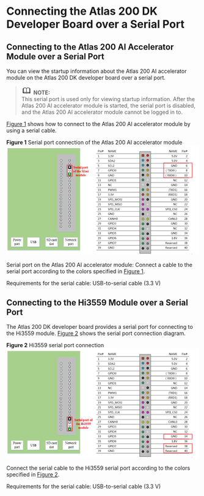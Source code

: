 # Connecting the Atlas 200 DK Developer Board over a Serial Port<a name="EN-US_TOPIC_0196221407"></a>

## Connecting to the Atlas 200 AI Accelerator Module over a Serial Port<a name="en-us_topic_0177457236_section28821315135517"></a>

You can view the startup information about the Atlas 200 AI accelerator module on the Atlas 200 DK developer board over a serial port. 

>![](public_sys-resources/icon-note.gif) **NOTE:**   
>This serial port is used only for viewing startup information. After the Atlas 200 AI accelerator module is started, the serial port is disabled, and the Atlas 200 AI accelerator module cannot be logged in to.  

[Figure 1](#en-us_topic_0177457236_fig43088819710)  shows how to connect to the Atlas 200 AI accelerator module by using a serial cable.

**Figure  1**  Serial port connection of the Atlas 200 AI accelerator module<a name="en-us_topic_0177457236_fig43088819710"></a>  
![](figures/serial-port-connection-of-the-atlas-200-ai-accelerator-module.png "serial-port-connection-of-the-atlas-200-ai-accelerator-module")

Serial port on the Atlas 200 AI accelerator module: Connect a cable to the serial port according to the colors specified in  [Figure 1](#en-us_topic_0177457236_fig43088819710).

Requirements for the serial cable: USB-to-serial cable \(3.3 V\)

## Connecting to the Hi3559 Module over a Serial Port<a name="en-us_topic_0177457236_section175189425554"></a>

The Atlas 200 DK developer board provides a serial port for connecting to the Hi3559 module.  [Figure 2](#en-us_topic_0177457236_fig10518342175510)  shows the serial port connection diagram.

**Figure  2**  Hi3559 serial port connection<a name="en-us_topic_0177457236_fig10518342175510"></a>  
![](figures/hi3559-serial-port-connection.png "hi3559-serial-port-connection")

Connect the serial cable to the Hi3559 serial port according to the colors specified in  [Figure 2](#en-us_topic_0177457236_fig10518342175510).

Requirements for the serial cable: USB-to-serial cable \(3.3 V\)

